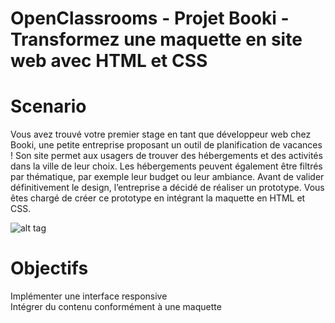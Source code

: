 # OpenClassrooms - Projet Booki - Transformez une maquette en site web avec HTML et CSS
# Scenario
Vous avez trouvé votre premier stage en tant que développeur web chez Booki, une petite entreprise proposant un outil de planification de vacances ! Son site permet aux usagers de trouver des hébergements et des activités dans la ville de leur choix. Les hébergements peuvent également être filtrés par thématique, par exemple leur budget ou leur ambiance. Avant de valider définitivement le design, l’entreprise a décidé de réaliser un prototype. Vous êtes chargé de créer ce prototype en intégrant la maquette en HTML et CSS.

![alt tag](https://github.com/balbijoh/booki/blob/d5902909fda4cb3277bfb99183d932b408df8af1/desktop-model.png)

# Objectifs
Implémenter une interface responsive <br>
Intégrer du contenu conformément à une maquette
